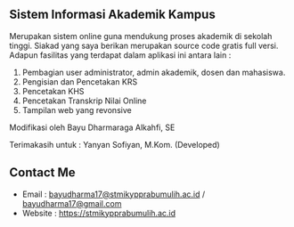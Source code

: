 ## Sistem Informasi Akademik Kampus 

Merupakan sistem online guna mendukung proses akademik di sekolah tinggi. Siakad yang saya berikan merupakan source code gratis full versi. Adapun fasilitas yang terdapat dalam aplikasi ini antara lain : 
1. Pembagian user administrator, admin akademik, dosen dan mahasiswa.
2. Pengisian dan Pencetakan KRS
3. Pencetakan KHS
4. Pencetakan Transkrip Nilai Online
5. Tampilan web yang revonsive

Modifikasi oleh Bayu Dharmaraga Alkahfi, SE

Terimakasih untuk :
Yanyan Sofiyan, M.Kom. (Developed)

## Contact Me

- Email : bayudharma17@stmikypprabumulih.ac.id / bayudharma17@gmail.com
- Website	: https://stmikypprabumulih.ac.id
